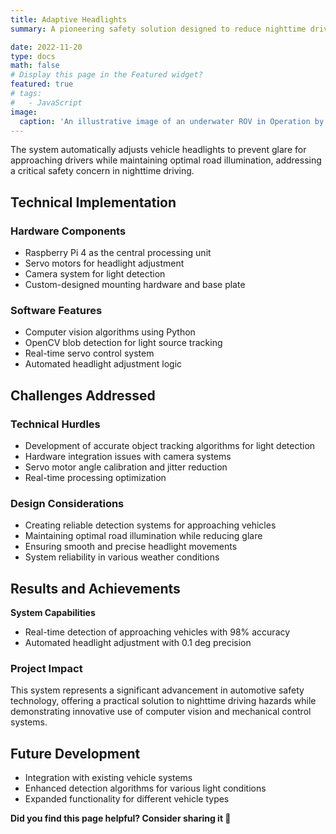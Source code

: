 ```yaml
---
title: Adaptive Headlights
summary: A pioneering safety solution designed to reduce nighttime driving hazards through intelligent headlight control.

date: 2022-11-20
type: docs
math: false
# Display this page in the Featured widget?
featured: true
# tags:
#   - JavaScript
image:
  caption: 'An illustrative image of an underwater ROV in Operation by AKER solutions'
---
```


The system automatically adjusts vehicle headlights to prevent glare for approaching drivers while maintaining optimal road illumination, addressing a critical safety concern in nighttime driving.
## Technical Implementation
### Hardware Components
-	Raspberry Pi 4 as the central processing unit
-	Servo motors for headlight adjustment
-	Camera system for light detection
-	Custom-designed mounting hardware and base plate
### Software Features
-	Computer vision algorithms using Python
-	OpenCV blob detection for light source tracking
-	Real-time servo control system
-	Automated headlight adjustment logic
## Challenges Addressed
### Technical Hurdles
-	Development of accurate object tracking algorithms for light detection
-	Hardware integration issues with camera systems
-	Servo motor angle calibration and jitter reduction
-	Real-time processing optimization
### Design Considerations
-	Creating reliable detection systems for approaching vehicles
-	Maintaining optimal road illumination while reducing glare
-	Ensuring smooth and precise headlight movements
-	System reliability in various weather conditions
## Results and Achievements
**System Capabilities**
-	Real-time detection of approaching vehicles with 98% accuracy
-	Automated headlight adjustment with 0.1 deg precision
### Project Impact
This system represents a significant advancement in automotive safety technology, offering a practical solution to nighttime driving hazards while demonstrating innovative use of computer vision and mechanical control systems.
## Future Development
-	Integration with existing vehicle systems
-	Enhanced detection algorithms for various light conditions
-	Expanded functionality for different vehicle types


**Did you find this page helpful? Consider sharing it 🙌**